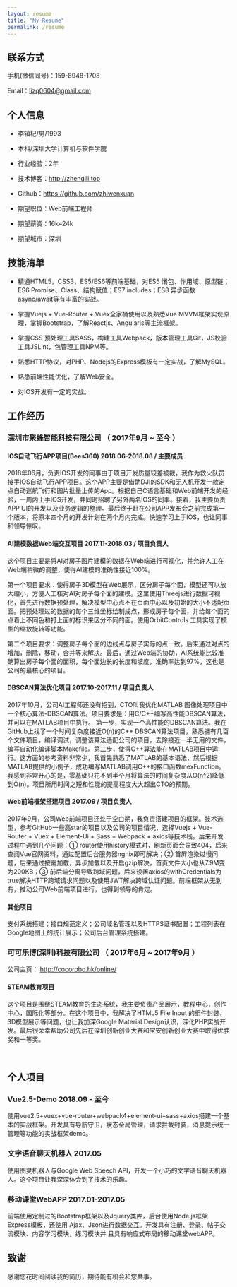```yaml
---
layout: resume
title: "My Resume"
permalink: /resume
---
```


## 联系方式
手机(微信同号)：159-8948-1708

Email：lizq0604@gmail.com
 
## 个人信息

- 李镇杞/男/1993

- 本科/深圳大学计算机与软件学院

- 行业经验：2年

- 技术博客：http://zhenqili.top

- Github：https://github.com/zhiwenxuan

- 期望职位：Web前端工程师

- 期望薪资：16k~24k

- 期望城市：深圳

## 技能清单

- 精通HTML5，CSS3，ES5/ES6等前端基础，对ES5 闭包、作用域、原型链；ES6 Promise、Class、结构赋值；ES7 includes；ES8 异步函数async/await等有丰富的实战。

- 掌握Vuejs + Vue-Router + Vuex全家桶使用以及熟悉Vue MVVM框架实现原理，掌握Bootstrap，了解Reactjs、Angularjs等主流框架。

- 掌握CSS 预处理工具SASS，构建工具Webpack，版本管理工具Git，JS校验工具JSLint，包管理工具NPM等。

- 熟悉HTTP协议，对PHP、Nodejs的Express模板有一定实战，了解MySQL。

- 熟悉前端性能优化，了解Web安全。

- 对IOS开发有一定的实战。

## 工作经历

### [深圳市聚蜂智能科技有限公司](https://www.bees360.com) （ 2017年9月 ~ 至今 ）

#### IOS自动飞行APP项目(Bees360)  2018.06-2018.08 / 主要成员

2018年06月，负责IOS开发的同事由于项目开发质量较差被裁，我作为救火队员接手IOS自动飞行APP项目。这个APP主要是借助DJI的SDK和无人机开发一款定点自动巡航飞行和图片批量上传的App。根据自己C语言基础和Web前端开发的经验，一周内上手IOS开发，并同时招聘了另外两名IOS的同事。接着，我主要负责APP UI的开发以及业务逻辑的整理。最后终于赶在公司APP发布会之前完成第一个版本，将原本四个月的开发计划在两个月内完成。快速学习上手IOS，也让同事和领导惊叹。 

#### AI建模数据Web端交互项目 2017.11-2018.03 / 项目负责人
这个项目主要是将AI对房子图片建模的数据在Web端进行可视化，并允许人工在Web端稍微的调整，使得AI建模的准确性接近100%。

第一个项目要求：使得房子3D模型在Web展示，区分房子每个面，模型还可以放大缩小，方便人工核对AI对房子每个面的建模。这里使用Threejs进行数据可视化，首先进行数据预处理，解决模型中心点不在页面中心以及初始的大小不适配页面。把预处理过的数据的每个三维坐标绘制成点，形成房子每个面，并给每个面的点着上不同色和打上面的标识来区分不同的面。使用OrbitControls 工具实现了模型的缩放旋转等功能。

第二个项目要求：调整房子每个面的边线点与房子实际的点一致。后来通过对点的增加，删除，移动，合并等来解决。最后，通过Web端的协助，AI系统能比较准确算出房子每个面的面积，每个面边长的长度和坡度，准确率达到97%，这也是公司的最核心的项目。

#### DBSCAN算法优化项目 2017.10-2017.11 / 项目负责人

2017年10月，公司AI工程师还没有招到，CTO叫我优化MATLAB 图像处理项目中一个核心算法-DBSCAN算法。项目要求是：用C/C++编写高性能DBSCAN算法，并可以在MATLAB项目中执行。 第一步，实现一个高性能的DBSCAN算法。我在GitHub上找了一个时间复杂度接近O(n)的C++ DBSCAN算法项目，熟悉拥有几百个文件项目，编译调试，调整该算法适配公司的项目，去除接近一半无用的文件，编写自动化编译脚本Makefile。第二步，使得C++算法能在MATLAB项目中运行。这方面的参考资料非常少，我首先熟悉了MATLAB的基本语法，然后根据MATLAB提供的小例子，成功编写MATLAB调用C++的接口函数mexFunction。我感到非常开心的是，零基础只花不到半个月将算法的时间复杂度从O(n^2)降低到O(n)。项目所用时间之短和性能的提高程度大大超出CTO的预期。


#### Web前端框架搭建项目  2017.09 / 项目负责人
2017年9月，公司Web前端项目还处于空白期，我负责搭建项目的框架。技术选型，参考GitHub一些高star的项目以及公司的项目情况，选择Vuejs + Vue-Router + Vuex + Element-Ui + Sass + Webpack + axios等技术栈。后来开发过程中遇到几个问题：① router使用history模式时，刷新页面会导致404，后来查阅Vue官网资料，通过配置后台服务器ngnix即可解决；② 首屏渲染过慢问题，后来通过按需加载，异步加载以及开启gzip解决，首页文件大小也从7.9M变为200KB；③ 前后端分离导致跨域问题，后来设置axios的withCredentials为true解决HTTP跨域请求问题以及使用JWT解决跨域认证问题。前端框架从无到有，推动公司Web前端项目进行，也得到领导的肯定。

#### 其他项目
支付系统搭建；接口规范定义；公司域名管理以及HTTPS证书配置；工程列表在Google地图上的统计展示；公司后台管理系统搭建。

### 可可乐博(深圳)科技有限公司 （ 2017年6月 ~ 2017年9月 ）
公司主页： http://cocorobo.hk/online/

#### STEAM教育项目
这个项目是围绕STEAM教育的生态系统，我主要负责产品展示，教程中心，创作中心，国际化等部分。在这个项目中，我解决了HTML5 File Input 的组件封装，3D模型展示等问题，也让我加深Google Material Design认识，深化PHP实战开发。最后很荣幸帮助公司先后在深圳创新创业大赛和宝安创新创业大赛中取得优胜奖和一等奖。

​
## 个人项目
### Vue2.5-Demo 2018.09 - 至今
使用vue2.5+vuex+vue-router+webpack4+element-ui+sass+axios搭建一个基本的实战框架。开发具有导航守卫，状态全局管理，请求拦截封装，消息提示统一管理等功能的实战框架demo。


### 文字语音聊天机器人 2017.05
使用图灵机器人与Google Web Speech API，开发一个小巧的文字语音聊天机器人。这个项目让我深深体会到了技术的乐趣。

### 移动课堂WebAPP 2017.01-2017.05
前端使用定制过的Bootstrap框架以及Jquery类库，后台使用Node.js框架Express模板，还使用 Ajax、Json进行数据交互。开发具有注册、登录、帖子交流模块、内容学习模块，练习模块并 且具有响应式布局的移动课堂webAPP。


## 致谢
感谢您花时间阅读我的简历，期待能有机会和您共事。

